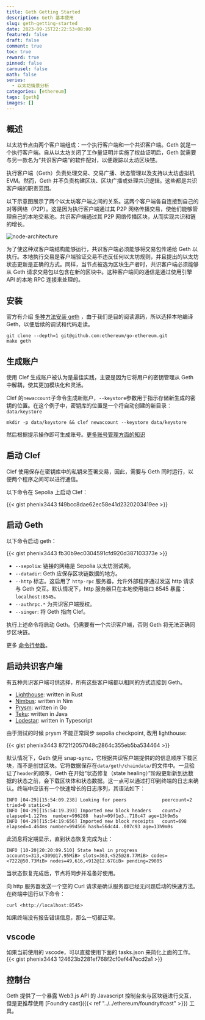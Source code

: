 ```yaml
---
title: Geth Getting Started
description: Geth 基本使用
slug: geth-getting-started
date: 2023-09-15T22:22:53+08:00
featured: false
draft: false
comment: true
toc: true
reward: true
pinned: false
carousel: false
math: false
series:
  - 以太坊情景分析
categories: [ethereum]
tags: [geth]
images: []
---
```


## 概述

以太坊节点由两个客户端组成：一个执行客户端和一个共识客户端。Geth 就是一个执行客户端。自从以太坊关闭了工作量证明并实施了权益证明后，Geth 就需要与另一款名为“共识客户端”的软件配对，以便跟踪以太坊区块链。

执行客户端（Geth）负责处理交易、交易广播、状态管理以及支持以太坊虚拟机 EVM。然而，Geth 并不负责构建区块、区块广播或处理共识逻辑。这些都是共识客户端的职责范围。

以下示意图展示了两个以太坊客户端之间的关系。这两个客户端各自连接到自己的对等网络（P2P）。这是因为执行客户端通过其 P2P 网络传播交易，使他们能够管理自己的本地交易池。共识客户端通过其 P2P 网络传播区块，从而实现共识和链的增长。

![node-architecture](https://geth.ethereum.org/images/docs/node-architecture-text-background.png)

为了使这种双客户端结构能够运行，共识客户端必须能够将交易包传递给 Geth 以执行。本地执行交易是客户端验证交易不违反任何以太坊规则，并且提出的以太坊状态更新是正确的方式。同样，当节点被选为区块生产者时，共识客户端必须能够从 Geth 请求交易包以包含在新的区块中。这种客户端间的通信是通过使用引擎 API 的本地 RPC 连接来处理的。

## 安装

官方有介绍 [多种方法安装 geth](https://geth.ethereum.org/docs/getting-started/installing-geth) ，由于我们是目的阅读源码，所以选择本地编译 Geth，以便后续的调试和代码走读。

```shell
git clone --depth=1 git@github.com:ethereum/go-ethereum.git
make geth
```

## 生成账户

使用 Clef 生成账户被认为是最佳实践，主要是因为它将用户的密钥管理从 Geth 中解耦，使其更加模块化和灵活。

Clef 的`newaccount`子命令生成新账户，`--keystore`参数用于指示存储新生成的密钥的位置。在这个例子中，密钥库的位置是一个将自动创建的新目录：`data/keystore`

```shell
mkdir -p data/keystore && clef newaccount --keystore data/keystore
```

然后根据提示操作即可生成账号。[更多账号管理方面的知识](https://geth.ethereum.org/docs/fundamentals/account-management)

## 启动 Clef

Clef 使用保存在密钥库中的私钥来签署交易，因此，需要与 Geth 同时运行，以便两个程序之间可以进行通信。

以下命令在 Sepolia 上启动 Clef：

{{< gist phenix3443 f49bcc8dae62ec58e41d2320203419ee >}}

## 启动 Geth

以下命令启动 geth：

{{< gist phenix3443 fb30b9ec0304591cfd920d387103373e >}}

- `--sepolia`: 链接的网络是 Sepolia 以太坊测试网。
- `--datadir`: Geth 应保存区块链数据的地方。
- `--http` 标志。这启用了 `http-rpc` 服务器，允许外部程序通过发送 http 请求与 Geth 交互。默认情况下，http 服务器只在本地使用端口 8545 暴露：`localhost:8545`。
- `--authrpc.*` 为共识客户端授权。
- `--singer`: 将 Geth 指向 Clef。

执行上述命令将启动 Geth。仍需要有一个共识客户端，否则 Geth 将无法正确同步区块链。

更多 [命令行参数](https://geth.ethereum.org/docs/fundamentals/command-line-options)。

## 启动共识客户端

有五种共识客户端可供选择，所有这些客户端都以相同的方式连接到 Geth。

- [Lighthouse](https://lighthouse-book.sigmaprime.io/): written in Rust
- [Nimbus](https://nimbus.team/): written in Nim
- [Prysm](https://docs.prylabs.network/docs/getting-started/): written in Go
- [Teku](https://pegasys.tech/teku): written in Java
- [Lodestar](https://lodestar.chainsafe.io/): written in Typescript

由于测试的时候 prysm 不能正常同步 sepolia checkpoint, 改用 lighthouse:

{{< gist phenix3443 8721f2057048c2864c355eb5ba534464 >}}

默认情况下，Geth 使用 snap-sync，它根据共识客户端提供的的信息顺序下载区块，而不是创世区块。它将数据保存在`data/geth/chaindata/`的文件中。一旦验证了`header`的顺序，Geth 在开始“状态修复（state healing）”阶段更新新到达数据的状态之前，会下载区块体和状态数据。这一点可以通过打印到终端的日志来确认。终端中应该有一个快速增长的日志序列，其语法如下：

```shell
INFO [04-29][15:54:09.238] Looking for peers             peercount=2 tried=0 static=0
INFO [04-29][15:54:19.393] Imported new block headers    count=2 elapsed=1.127ms  number=996288  hash=09f1e3..718c47 age=13h9m5s
INFO [04-29][15:54:19:656] Imported new block receipts   count=698  elapsed=4.464ms number=994566 hash=56dc44..007c93 age=13h9m9s
```

此消息将定期显示，直到状态恢复完成为止：

```shell
INFO [10-20|20:20:09.510] State heal in progress                   accounts=313,<309@17.95MiB> slots=363,<525@28.77MiB> codes=<7222@50.73MiB> nodes=49,616,<912@12.67GiB> pending=29805
```

当状态恢复完成后，节点将同步并准备好使用。

向 http 服务器发送一个空的 Curl 请求是确认服务器已经无问题启动的快速方法。在终端中运行以下命令：

```shell
curl <http://localhost:8545>
```

如果终端没有报告错误信息，那么一切都正常。

## vscode

如果当前使用的 vscode，可以直接使用下面的 tasks.json 来简化上面的工作。
{{< gist phenix3443 124623b2281ef768f2cf0ef447ecd2a1 >}}

## 控制台

Geth 提供了一个暴露 Web3.js API 的 Javascript 控制台来与区块链进行交互，但是更推荐使用 [Foundry cast]({{< ref "../../ethereum/foundry#cast" >}}) 工具。
